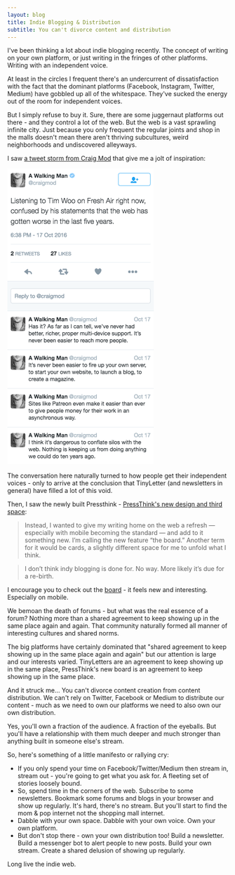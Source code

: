 ```yaml
---
layout: blog
title: Indie Blogging & Distribution
subtitle: You can't divorce content and distribution
---
```


I've been thinking a lot about indie blogging recently. The concept of writing on your own platform, or just writing in the fringes of other platforms. Writing with an independent voice.

At least in the circles I frequent there's an undercurrent of dissatisfaction with the fact that the dominant platforms (Facebook, Instagram, Twitter, Medium) have gobbled up all of the whitespace. They've sucked the energy out of the room for independent voices.

But I simply refuse to buy it. Sure, there are some juggernaut platforms out there - and they control a lot of the web. But the web is a vast sprawling infinite city. Just because you only frequent the regular joints and shop in the malls doesn't mean there aren't thriving subcultures, weird neighborhoods and undiscovered alleyways.

I saw [a tweet storm from Craig Mod](https://twitter.com/craigmod/status/788192542437339136) that give me a jolt of inspiration:

![](/images/craigmodtweet.png)

The conversation here naturally turned to how people get their independent voices - only to arrive at the conclusion that TinyLetter (and newsletters in general) have filled a lot of this void.

Then, I saw the newly built Pressthink - [PressThink's new design and third space](http://pressthink.org/2016/10/pressthinks-new-design-third-space/):

> Instead, I wanted to give my writing home on the web a refresh — especially with mobile becoming the standard — and add to it something new. I’m calling the new feature “the board.” Another term for it would be cards, a slightly different space for me to unfold what I think. 

> I don’t think indy blogging is done for. No way. More likely it’s due for a re-birth.

I encourage you to check out the [board](http://pressthink.org/board/) - it feels new and interesting. Especially on mobile.

We bemoan the death of forums - but what was the real essence of a forum? Nothing more than a shared agreement to keep showing up in the same place again and again. That community naturally formed all manner of interesting cultures and shared norms.

The big platforms have certainly dominated that "shared agreement to keep showing up in the same place again and again" but our attention is large and our interests varied. TinyLetters are an agreement to keep showing up in the same place, PressThink's new board is an agreement to keep showing up in the same place.

And it struck me... You can't divorce content creation from content distribution. We can't rely on Twitter, Facebook or Medium to distribute our content - much as we need to own our platforms we need to also own our own distribution.

Yes, you'll own a fraction of the audience. A fraction of the eyeballs. But you'll have a relationship with them much deeper and much stronger than anything built in someone else's stream.

So, here's something of a little manifesto or rallying cry:

- If you only spend your time on Facebook/Twitter/Medium then stream in, stream out - you're going to get what you ask for. A fleeting set of stories loosely bound.
- So, spend time in the corners of the web. Subscribe to some newsletters. Bookmark some forums and blogs in your browser and show up regularly. It's hard, there's no stream. But you'll start to find the mom & pop internet not the shopping mall internet.
- Dabble with your own space. Dabble with your own voice. Own your own platform.
- But don't stop there - own your own distribution too! Build a newsletter. Build a messenger bot to alert people to new posts. Build your own stream. Create a shared delusion of showing up regularly.

Long live the indie web. 

 





